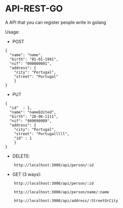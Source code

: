 # API-REST-GO
 A API that you can register people write in golang

Usage: 

- POST
```
{
  "name": "name",
  "birth": "01-01-1991",
  "nif": "000000001",
  "address": {
    "city": "Portugal",
    "street": "Portugal"
	}
}
```
- PUT
```
{
  "id"  : 1,
  "name": "nameEdited",
  "birth": "28-06-1111",
  "nif": "909090909",
  "address": {
    "city": "Portugal",
    "street": "Portugalllll",
    "id" : 1   
    }
}
```
- DELETE:
```
    http://localhost:3000/api/person/:id
```

- GET (3 ways):
```
    http://localhost:3000/api/person/:id

    http://localhost:3000/api/person/name/:name
    
    http://localhost:3000/api/address/:StreetOrCity
```